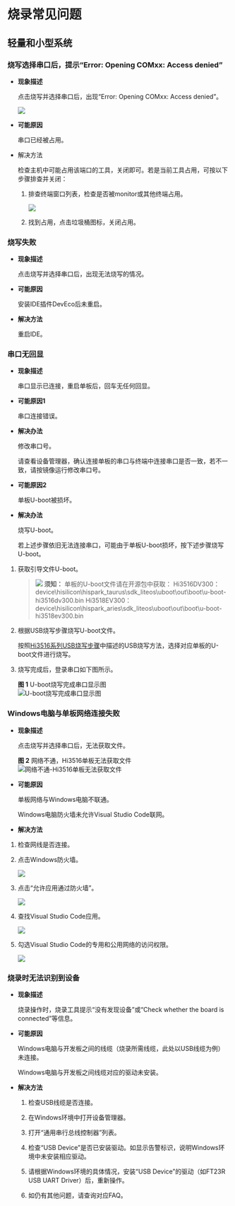 # 烧录常见问题<a name="ZH-CN_TOPIC_0000001170009518"></a>


## 轻量和小型系统<a name="section278314413530"></a>

### 烧写选择串口后，提示“Error: Opening COMxx: Access denied”<a name="section18988185615914"></a>

-   **现象描述**

    点击烧写并选择串口后，出现“Error: Opening COMxx: Access denied”。

    ![](figures/Failed-to-open-the-serial-port.png)

-   **可能原因**

    串口已经被占用。

-   解决方法

    检查主机中可能占用该端口的工具，关闭即可。若是当前工具占用，可按以下步骤排查并关闭：

    1.  排查终端窗口列表，检查是否被monitor或其他终端占用。

        ![](figures/terminal-list.png)

    2.  找到占用，点击垃圾桶图标，关闭占用。


### 烧写失败<a name="section1370982513317"></a>

-   **现象描述**

    点击烧写并选择串口后，出现无法烧写的情况。

-   **可能原因**

    安装IDE插件DevEco后未重启。

-   **解决方法**

    重启IDE。


### 串口无回显<a name="section183421944953"></a>

-   **现象描述**

    串口显示已连接，重启单板后，回车无任何回显。

-   **可能原因1**

    串口连接错误。

-   **解决办法**

    修改串口号。

    请查看设备管理器，确认连接单板的串口与终端中连接串口是否一致，若不一致，请按镜像运行修改串口号。


-   **可能原因2**

    单板U-boot被损坏。

-   **解决办法**

    烧写U-boot。

    若上述步骤依旧无法连接串口，可能由于单板U-boot损坏，按下述步骤烧写U-boot。


1.  获取引导文件U-boot。

    >![](../public_sys-resources/icon-notice.gif) **须知：** 
    >单板的U-boot文件请在开源包中获取：
    >Hi3516DV300：device\\hisilicon\\hispark\_taurus\\sdk\_liteos\\uboot\\out\\boot\\u-boot-hi3516dv300.bin
    >Hi3518EV300：device\\hisilicon\\hispark\_aries\\sdk\_liteos\\uboot\\out\\boot\\u-boot-hi3518ev300.bin

2.  根据USB烧写步骤烧写U-boot文件。

    按照[Hi3516系列USB烧写步骤](../quick-start/quickstart-lite-steps-hi3516-burn.md)中描述的USB烧写方法，选择对应单板的U-boot文件进行烧写。

3.  烧写完成后，登录串口如下图所示。

    **图 1**  U-boot烧写完成串口显示图<a name="zh-cn_topic_0000001128470856_zh-cn_topic_0000001053466255_fig155914681910"></a>  
    ![](figures/U-boot烧写完成串口显示图.png "U-boot烧写完成串口显示图")


### Windows电脑与单板网络连接失败<a name="section1215410450215"></a>

-   **现象描述**

    点击烧写并选择串口后，无法获取文件。

    **图 2**  网络不通，Hi3516单板无法获取文件<a name="zh-cn_topic_0000001128470856_fig135261439195819"></a>  
    ![](figures/网络不通-Hi3516单板无法获取文件.png "网络不通-Hi3516单板无法获取文件")

-   **可能原因**

    单板网络与Windows电脑不联通。

    Windows电脑防火墙未允许Visual Studio Code联网。

-   **解决方法**

1.  检查网线是否连接。
2.  点击Windows防火墙。

    ![](figures/hi3516-network-and-firewall-setting.png)

3.  点击“允许应用通过防火墙”。

    ![](figures/hi3516-firewall-and-network-protection.png)

4.  查找Visual Studio Code应用。

    ![](figures/hi3516-selecting-the-visual-studio-code-application.png)

5.  勾选Visual Studio Code的专用和公用网络的访问权限。

    ![](figures/hi3516-allowing-the-visual-studio-code-application-to-access-the-network.png)


### 烧录时无法识别到设备

- **现象描述**

  烧录操作时，烧录工具提示“没有发现设备”或“Check whether the board is connected”等信息。

- **可能原因**

  Windows电脑与开发板之间的线缆（烧录所需线缆，此处以USB线缆为例）未连接。  

  Windows电脑与开发板之间线缆对应的驱动未安装。

- **解决方法**

  1. 检查USB线缆是否连接。

  2. 在Windows环境中打开设备管理器。

  3. 打开“通用串行总线控制器”列表。
    
  4. 检查“USB Device”是否已安装驱动。如显示告警标识，说明Windows环境中未安装相应驱动。

  5. 请根据Windows环境的具体情况，安装“USB Device”的驱动（如FT23R USB UART Driver）后，重新操作。

  6. 如仍有其他问题，请查询对应FAQ。
   
